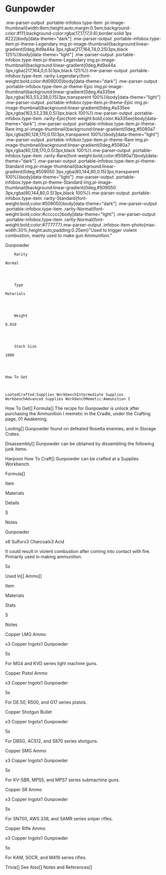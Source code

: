 # Gunpowder

.mw-parser-output .portable-infobox.type-item .pi-image-thumbnail{width:8em;height:auto;margin:0.5em;background-color:#111;background-color:rgba(17,17,17,0.6);border:solid 1px #222}body[data-theme="dark"] .mw-parser-output .portable-infobox.type-item.pi-theme-Legendary img.pi-image-thumbnail{background:linear-gradient(0deg,#d9a44a 3px,rgba(217,164,74,0.25)3px,black 125%)}body[data-theme="light"] .mw-parser-output .portable-infobox.type-item.pi-theme-Legendary img.pi-image-thumbnail{background:linear-gradient(0deg,#d9a44a 3px,rgba(217,164,0,0.5)3px,black 125%)}.mw-parser-output .portable-infobox.type-item .rarity-Legendary{font-weight:bold;color:#d09000}body[data-theme="dark"] .mw-parser-output .portable-infobox.type-item.pi-theme-Epic img.pi-image-thumbnail{background:linear-gradient(0deg,#a335ee 3px,rgba(163,53,238,0.15)3px,transparent 100%)}body[data-theme="light"] .mw-parser-output .portable-infobox.type-item.pi-theme-Epic img.pi-image-thumbnail{background:linear-gradient(0deg,#a335ee 3px,rgba(163,53,238,0.5)3px,black 100%)}.mw-parser-output .portable-infobox.type-item .rarity-Epic{font-weight:bold;color:#a335ee}body[data-theme="dark"] .mw-parser-output .portable-infobox.type-item.pi-theme-Rare img.pi-image-thumbnail{background:linear-gradient(0deg,#5080a7 3px,rgba(80,128,170,0.15)3px,transparent 100%)}body[data-theme="light"] .mw-parser-output .portable-infobox.type-item.pi-theme-Rare img.pi-image-thumbnail{background:linear-gradient(0deg,#5080a7 3px,rgba(80,128,170,0.5)3px,black 100%)}.mw-parser-output .portable-infobox.type-item .rarity-Rare{font-weight:bold;color:#5080a7}body[data-theme="dark"] .mw-parser-output .portable-infobox.type-item.pi-theme-Standard img.pi-image-thumbnail{background:linear-gradient(0deg,#509050 3px,rgba(80,144,80,0.15)3px,transparent 100%)}body[data-theme="light"] .mw-parser-output .portable-infobox.type-item.pi-theme-Standard img.pi-image-thumbnail{background:linear-gradient(0deg,#509050 3px,rgba(80,144,80,0.5)3px,black 100%)}.mw-parser-output .portable-infobox.type-item .rarity-Standard{font-weight:bold;color:#509050}body[data-theme="dark"] .mw-parser-output .portable-infobox.type-item .rarity-Normal{font-weight:bold;color:#cccccc}body[data-theme="light"] .mw-parser-output .portable-infobox.type-item .rarity-Normal{font-weight:bold;color:#777777}.mw-parser-output .infobox-item-photo{max-width:30%;height:auto;padding:0.25em}"Used to trigger violent combustion, mainly used to make gun Ammunition."

Gunpowder


	
		
		
	
	


	

	
		Rarity
	
	Normal



	
		Type
	
	Materials



	
		Weight
	
	0.010



	
		Stack Size
	
	1000




	How To Get


	
	LootedCrafted:Supplies WorkbenchIntermediate Supplies WorkbenchAdvanced Supplies WorkbenchMemetic:Ammunition I





How To Get[]
Formula[]
The recipe for Gunpowder is unlock after purchasing the Ammunition I memetic in the Cradle, under the Crafting page, 01 Awakening.

Looting[]
Gunpowder found on defeated Rosetta enemies, and in Storage Crates.

Disassembly[]
Gunpowder can be obtained by dissembling the following junk items.


Harpoon
How To Craft[]
Gunpowder can be crafted at a Supplies Workbench. 

Formula[]


Item

Materials

Details

S

Notes


Gunpowder

x6 Sulfurx3 Charcoalx3 Acid

It could result in violent combustion after coming into contact with fire. Primarily used in making ammunition.

5s




Used In[]
Ammo[]


Item

Materials

Stats

S

Notes


Copper LMG Ammo

x3 Copper Ingotx1 Gunpowder



5s

For MG4 and KVD series light machine guns.


Copper Pistol Ammo

x3 Copper Ingotx1 Gunpowder



5s

For DE.50, R500, and G17 series pistols.


Copper Shotgun Bullet

x3 Copper Ingotx1 Gunpowder



5s

For DBSG, ACS12, and S870 series shotguns.


Copper SMG Ammo

x3 Copper Ingotx1 Gunpowder



5s

For KV-SBR, MPS5, and MPS7 series submachine guns.


Copper SR Ammo

x3 Copper Ingotx1 Gunpowder



5s

For SN700, AWS.338, and SAMR series sniper rifles.


Copper Rifle Ammo

x3 Copper Ingotx1 Gunpowder



5s

For KAM, SOCR, and M416 series rifles.

Trivia[]
See Also[]
Notes and References[]
